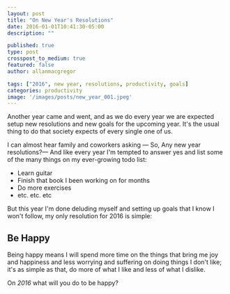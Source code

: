 ```yaml
---
layout: post
title: "On New Year's Resolutions"
date: 2016-01-01T10:41:30-05:00
description: ""

published: true
type: post
crosspost_to_medium: true
featured: false
author: allanmacgregor

tags: ["2016", new year, resolutions, productivity, goals]
categories: productivity
image: '/images/posts/new_year_001.jpeg'
---
```

Another year came and went, and as we do every year we are expected setup new resolutions and new goals for the upcoming year. It's the usual thing to do that society expects of every single one of us.

I can almost hear family and coworkers asking — So, Any new year resolutions?— And like every year I'm tempted to answer yes and list some of the many things on my ever-growing todo list:

- Learn guitar
- Finish that book I been working on for months
- Do more exercises
- etc. etc. etc

But this year I'm done deluding myself and setting up goals that I know I won't follow, my only resolution for 2016 is simple:

<h2><strong>Be Happy</strong></h2>

Being happy means I will spend more time on the things that bring me joy and happiness and less worrying and suffering on doing things I don't like; it's as simple as that, do more of what I like and less of what I dislike.

On *2016* what will you do to be happy?
